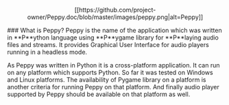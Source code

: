 <p align="center">
[[https://github.com/project-owner/Peppy.doc/blob/master/images/peppy.png|alt=Peppy]]
</p>
### What is Peppy?
Peppy is the name of the application which was written in **P**ython language using **P**ygame library for **P**laying audio files and streams. It provides Graphical User Interface for audio players running in a headless mode.

As Peppy was written in Python it is a cross-platform application. It can run on any platform which supports Python. So far it was tested on Windows and Linux platforms. The availability of Pygame library on a platform is another criteria for running Peppy on that platform. And finally audio player supported by Peppy should be available on that platform as well.

